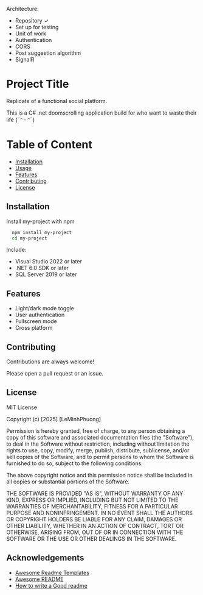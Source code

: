 Architecture:
- Repository ✓
- Set up for testing
- Unit of work
- Authentication
- CORS
- Post suggestion algorithm
- SignalR


# Project Title

Replicate of a functional social platform.

This is a C# .net doomscrolling application build for who want to waste their life (˶ᵔ ᵕ ᵔ˶)

# Table of Content

- [Installation](#installation)
- [Usage](#usage)
- [Features](#features)
- [Contributing](#contributing)
- [License](#license)



## Installation

Install my-project with npm

```bash
  npm install my-project
  cd my-project
```
    
Include:
- Visual Studio 2022 or later
- .NET 6.0 SDK or later
- SQL Server 2019 or later

## Features

- Light/dark mode toggle
- User authentication
- Fullscreen mode
- Cross platform


## Contributing

Contributions are always welcome!

Please open a pull request or an issue.


## License

MIT License

Copyright (c) [2025] [LeMinhPhuong]

Permission is hereby granted, free of charge, to any person obtaining a copy
of this software and associated documentation files (the "Software"), to deal
in the Software without restriction, including without limitation the rights
to use, copy, modify, merge, publish, distribute, sublicense, and/or sell
copies of the Software, and to permit persons to whom the Software is
furnished to do so, subject to the following conditions:

The above copyright notice and this permission notice shall be included in all
copies or substantial portions of the Software.

THE SOFTWARE IS PROVIDED "AS IS", WITHOUT WARRANTY OF ANY KIND, EXPRESS OR
IMPLIED, INCLUDING BUT NOT LIMITED TO THE WARRANTIES OF MERCHANTABILITY,
FITNESS FOR A PARTICULAR PURPOSE AND NONINFRINGEMENT. IN NO EVENT SHALL THE
AUTHORS OR COPYRIGHT HOLDERS BE LIABLE FOR ANY CLAIM, DAMAGES OR OTHER
LIABILITY, WHETHER IN AN ACTION OF CONTRACT, TORT OR OTHERWISE, ARISING FROM,
OUT OF OR IN CONNECTION WITH THE SOFTWARE OR THE USE OR OTHER DEALINGS IN THE
SOFTWARE.
## Acknowledgements

 - [Awesome Readme Templates](https://awesomeopensource.com/project/elangosundar/awesome-README-templates)
 - [Awesome README](https://github.com/matiassingers/awesome-readme)
 - [How to write a Good readme](https://bulldogjob.com/news/449-how-to-write-a-good-readme-for-your-github-project)

